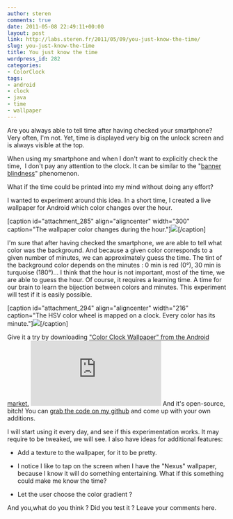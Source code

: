 ```yaml
---
author: steren
comments: true
date: 2011-05-08 22:49:11+00:00
layout: post
link: http://labs.steren.fr/2011/05/09/you-just-know-the-time/
slug: you-just-know-the-time
title: You just know the time
wordpress_id: 282
categories:
- ColorClock
tags:
- android
- clock
- java
- time
- wallpaper
---
```


Are you always able to tell time after having checked your smartphone?
Very often, I'm not. Yet, time is displayed very big on the unlock screen and is always visible at the top.

When using my smartphone and when I don't want to explicitly check the time,  I don't pay any attention to the clock. It can be similar to the "[banner blindness](http://en.wikipedia.org/wiki/Banner_blindness)" phenomenon.

What if the time could be printed into my mind without doing any effort?

I wanted to experiment around this idea. In a short time, I created a live wallpaper for Android which color changes over the hour.

[caption id="attachment_285" align="aligncenter" width="300" caption="The wallpaper color changes during the hour."][![](http://sterenlabs.files.wordpress.com/2011/05/screen-color.png?w=300)](http://sterenlabs.files.wordpress.com/2011/05/screen-color.png)[/caption]

I'm sure that after having checked the smartphone, we are able to tell what color was the background. And because a given color corresponds to a given number of minutes, we can approximately guess the time. The tint of the background color depends on the minutes : 0 min is red (0°), 30 min is turquoise (180°)... I think that the hour is not important, most of the time, we are able to guess the hour.
Of course, it requires a learning time. A time for our brain to learn the bijection between colors and minutes. This experiment will test if it is easily possible.

[caption id="attachment_294" align="aligncenter" width="216" caption="The HSV color wheel is mapped on a clock. Every color has its minute."][![](http://sterenlabs.files.wordpress.com/2011/05/colocclock-howto.png?w=300)](http://sterenlabs.files.wordpress.com/2011/05/colocclock-howto.png)[/caption]


Give it a try by downloading ["Color Clock Wallpaper" from the Android market.](https://market.android.com/details?id=fr.steren.colorclock)
![qrcode](http://qrcode.kaywa.com/img.php?s=6&d=market%3A%2F%2Fsearch%3Fq%3Dfr.steren.colorclock)
And it's open-source, bitch! You can [grab the code on my github](https://github.com/Steren/ColorClock) and come up with your own additions.


I will start using it every day, and see if this experimentation works. It may require to be tweaked, we will see.
I also have ideas for additional features:



	
  * Add a texture to the wallpaper, for it to be pretty.

	
  * I notice I like to tap on the screen when I have the "Nexus" wallpaper, because I know it will do something entertaining. What if this something could make me know the time?

	
  * Let the user choose the color gradient ?




And you,what do you think ? Did you test it ? Leave your comments here.
